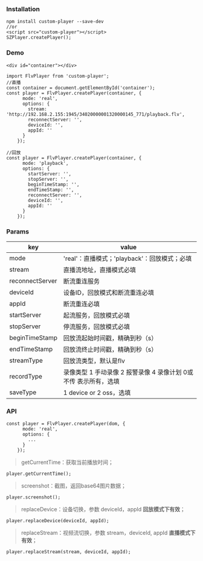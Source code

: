 ### Installation

```
npm install custom-player --save-dev
//or
<script src="custom-player"></script>
SZPlayer.createPlayer();
```

### Demo

```
<div id="container"></div>
```

```
import FlvPlayer from 'custom-player';
//直播
const container = document.getElementById('container');
const player = FlvPlayer.createPlayer(container, {
      mode: 'real',
      options: {
        stream: 'http://192.168.2.155:1945/34020000001320000145_771/playback.flv',
        reconnectServer: '',
        deviceId: '',
        appId: ''
      }
    });

//回放
const player = FlvPlayer.createPlayer(container, {
      mode: 'playback',
      options: {
        startServer: '',
        stopServer: '',
        beginTimeStamp: '',
        endTimeStamp: '',
        reconnectServer: '',
        deviceId: '',
        appId: ''
      }
    });
```

### Params

key | value
---|---
mode | 'real'：直播模式；'playback'：回放模式；必填
stream | 直播流地址，直播模式必填
reconnectServer | 断流重连服务
deviceId | 设备ID，回放模式和断流重连必填
appId | 断流重连必填
startServer | 起流服务，回放模式必填
stopServer | 停流服务，回放模式必填
beginTimeStamp | 回放流起始时间戳，精确到秒（s）
endTimeStamp | 回放流终止时间戳，精确到秒（s）
streamType | 回放流类型，默认是flv
recordType | 录像类型 1 手动录像 2 报警录像 4 录像计划 0或不传 表示所有，选填
saveType | 1 device or 2 oss，选填

### API
```
const player = FlvPlayer.createPlayer(dom, {
      mode: 'real',
      options: {
        ...
      }
    });
```
> getCurrentTime：获取当前播放时间；

```
player.getCurrentTime();
```

> screenshot：截图，返回base64图片数据；

```
player.screenshot();
```

> replaceDevice：设备切换，参数 deviceId，appId **回放模式下有效**；

```
player.replaceDevice(deviceId, appId);
```

> replaceStream：视频流切换，参数 stream，deviceId, appId **直播模式下有效**；

```
player.replaceStream(stream, deviceId, appId);
```
